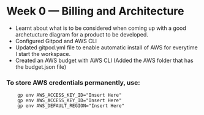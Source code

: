 # Week 0 — Billing and Architecture
- Learnt about what is to be considered when coming up with a good archetucture diagram for a product to be developed.
- Configured Gitpod and AWS CLI
- Updated gitpod.yml file to enable automatic install of AWS for everytime I start the workspace.
- Created an AWS budget with AWS CLI (Added the AWS folder that has the budget.json file)


### To store AWS credentials permanently, use:
        gp env AWS_ACCESS_KEY_ID="Insert Here"
        gp env AWS_ACCESS_KEY_ID="Insert Here"
        gp env AWS_DEFAULT_REGION="Insert Here"